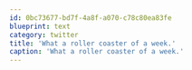 ```yaml
---
id: 0bc73677-bd7f-4a8f-a070-c78c80ea83fe
blueprint: text
category: twitter
title: 'What a roller coaster of a week.'
caption: 'What a roller coaster of a week.'
---
```

